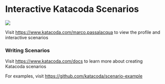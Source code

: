 # Interactive Katacoda Scenarios

[![](http://shields.katacoda.com/katacoda/marco.passalacqua/count.svg)](https://www.katacoda.com/marco.passalacqua "Get your profile on Katacoda.com")

Visit https://www.katacoda.com/marco.passalacqua to view the profile and interactive scenarios

### Writing Scenarios
Visit https://www.katacoda.com/docs to learn more about creating Katacoda scenarios

For examples, visit https://github.com/katacoda/scenario-example
